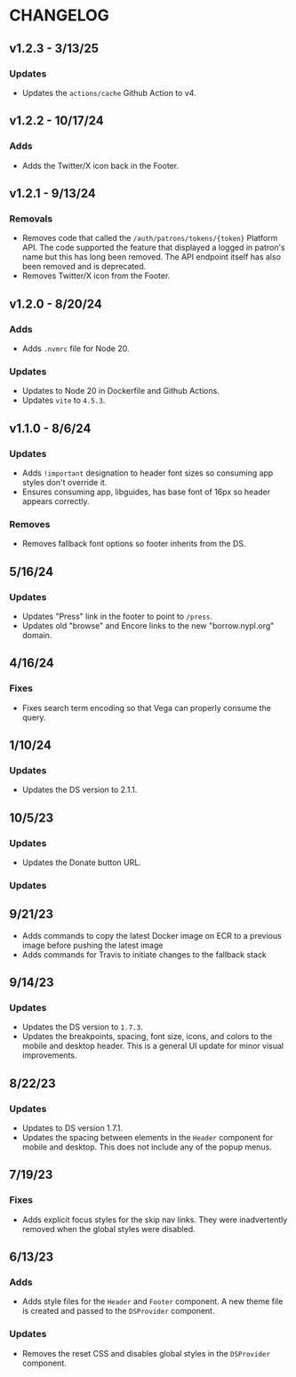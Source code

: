 # CHANGELOG

## v1.2.3 - 3/13/25

### Updates

- Updates the `actions/cache` Github Action to v4.

## v1.2.2 - 10/17/24

### Adds

- Adds the Twitter/X icon back in the Footer.

## v1.2.1 - 9/13/24

### Removals

- Removes code that called the `/auth/patrons/tokens/{token}` Platform API. The code supported the feature that displayed a logged in patron's name but this has long been removed. The API endpoint itself has also been removed and is deprecated.
- Removes Twitter/X icon from the Footer.

## v1.2.0 - 8/20/24

### Adds

- Adds `.nvmrc` file for Node 20.

### Updates

- Updates to Node 20 in Dockerfile and Github Actions.
- Updates `vite` to `4.5.3`.

## v1.1.0 - 8/6/24

### Updates

- Adds `!important` designation to header font sizes so consuming app styles
  don't override it.
- Ensures consuming app, libguides, has base font of 16px so header appears correctly.

### Removes

- Removes fallback font options so footer inherits from the DS.

## 5/16/24

### Updates

- Updates "Press" link in the footer to point to `/press`.
- Updates old "browse" and Encore links to the new "borrow.nypl.org" domain.

## 4/16/24

### Fixes

- Fixes search term encoding so that Vega can properly consume the query.

## 1/10/24

### Updates

- Updates the DS version to 2.1.1.

## 10/5/23

### Updates

- Updates the Donate button URL.

### Updates

## 9/21/23

- Adds commands to copy the latest Docker image on ECR to a previous image
  before pushing the latest image
- Adds commands for Travis to initiate changes to the fallback stack

## 9/14/23

### Updates

- Updates the DS version to `1.7.3`.
- Updates the breakpoints, spacing, font size, icons, and colors to the mobile
  and desktop header. This is a general UI update for minor visual improvements.

## 8/22/23

### Updates

- Updates to DS version 1.7.1.
- Updates the spacing between elements in the `Header` component for mobile and
  desktop. This does not include any of the popup menus.

## 7/19/23

### Fixes

- Adds explicit focus styles for the skip nav links. They were inadvertently
  removed when the global styles were disabled.

## 6/13/23

### Adds

- Adds style files for the `Header` and `Footer` component. A new theme file is
  created and passed to the `DSProvider` component.

### Updates

- Removes the reset CSS and disables global styles in the `DSProvider`
  component.
